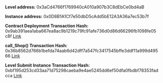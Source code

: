 **Level address:** 0x3aCd4766f1769940cA010a907b3C8dEbCe0bd4aB

**Instance address:** 0x0D8B1A1Cf7e50dbD5cAdd5bE12A3A36a7ec53b7f

**Contract Deployment Transaction Hash:**
0x9ab391aea1aba667ea8ac9b1219c79fc91afe736d0d86d66296fb1098fe05c8f [Link](https://rinkeby.etherscan.io/tx/0x9ab391aea1aba667ea8ac9b1219c79fc91afe736d0d86d66296fb1098fe05c8f)

**call_Shop() Transaction Hash:** 
0x36b8562d766b1befda74aab6d42dff7a547fc3417545bffe3ddf11a999d49566 [Link](https://rinkeby.etherscan.io/tx/0x36b8562d766b1befda74aab6d42dff7a547fc3417545bffe3ddf11a999d49566)

**Level Submit Instance Transaction Hash:** 
0xbf195d253cd33aa71d75298caeba9e4ae5245dd6ef50dfa0fbdbf78353fadcca [Link](https://rinkeby.etherscan.io/tx/0xbf195d253cd33aa71d75298caeba9e4ae5245dd6ef50dfa0fbdbf78353fadcca) 
